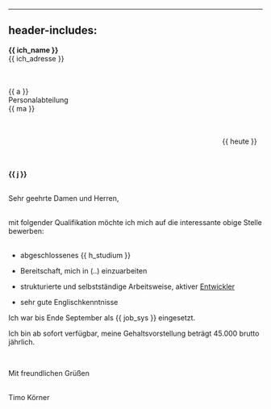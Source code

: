 
---
header-includes: <script src="../js.js" id=spr data-name=de></script><script src="../ags.js"></script>
---

**<span class=tem>{{ ich_name }}</apan>**  
<span class=tem>{{ ich_adresse }}</span>  
&nbsp;  
&nbsp;

<span class=tem_ag>{{ a }}</span>  
Personalabteilung  
<span class=tem_ag>{{ ma }}</span>  
&nbsp;  
&nbsp;

&emsp;&emsp;&emsp;&emsp;&emsp;&emsp;&emsp;&emsp;&emsp;&emsp;&emsp;&emsp;&emsp;&emsp;&emsp;&emsp;&emsp;&emsp;&emsp;&emsp;&emsp;&emsp;&emsp;&emsp;&emsp;&emsp;&emsp;&emsp;&emsp;&emsp; <span class=tem>{{ heute }}</span>  
&nbsp;  
&nbsp;

**<span class=tem_ag>{{ j }}</span>**    
&nbsp;  

Sehr geehrte Damen und Herren,

&nbsp;   
mit folgender Qualifikation möchte ich mich auf die interessante obige Stelle bewerben:  
&nbsp;

- abgeschlossenes <span class=tem>{{ h_studium }}</span>

- Bereitschaft, mich in (..) einzuarbeiten

- strukturierte und selbstständige Arbeitsweise, aktiver [Entwickler](https://stackoverflow.com/users/1705829/timo?tab=activity)
- sehr gute Englischkenntnisse
&nbsp;

Ich war bis Ende September als <span class=tem>{{ job_sys }}</span> eingesetzt.
&nbsp;

Ich bin ab sofort verfügbar, meine Gehaltsvorstellung beträgt 45.000 brutto jährlich.  

&nbsp;

Mit freundlichen Grüßen  
&nbsp;

Timo Körner
